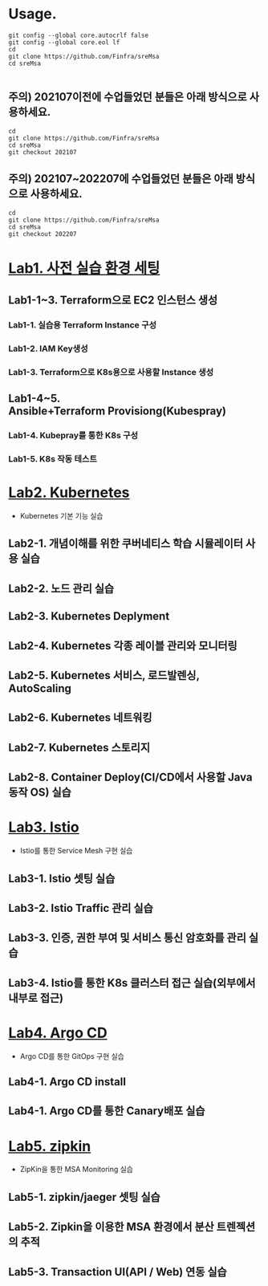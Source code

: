 # Usage.
```
git config --global core.autocrlf false
git config --global core.eol lf
cd
git clone https://github.com/Finfra/sreMsa
cd sreMsa


```

## 주의) 202107이전에 수업들었던 분들은 아래 방식으로 사용하세요.
```
cd
git clone https://github.com/Finfra/sreMsa
cd sreMsa
git checkout 202107
```

## 주의) 202107~202207에 수업들었던 분들은 아래 방식으로 사용하세요.
```
cd
git clone https://github.com/Finfra/sreMsa
cd sreMsa
git checkout 202207
```


# [Lab1. 사전 실습 환경 세팅](./Lab1.Kubespray/)
## Lab1-1~3. Terraform으로 EC2 인스턴스 생성
### Lab1-1. 실습용 Terraform Instance 구성 
### Lab1-2. IAM Key생성 
### Lab1-3. Terraform으로 K8s용으로 사용할 Instance 생성
## Lab1-4~5. Ansible+Terraform Provisiong(Kubespray)
### Lab1-4. Kubepray를 통한 K8s 구성 
### Lab1-5. K8s 작동 테스트

# [Lab2. Kubernetes](./Lab2.Kubernetes/)
* Kubernetes 기본 기능 실습
## Lab2-1. 개념이해를 위한 쿠버네티스 학습 시뮬레이터 사용 실습
## Lab2-2. 노드 관리 실습
## Lab2-3. Kubernetes Deplyment
## Lab2-4. Kubernetes 각종 레이블 관리와 모니터링
## Lab2-5. Kubernetes 서비스, 로드발렌싱, AutoScaling
## Lab2-6. Kubernetes 네트워킹
## Lab2-7. Kubernetes 스토리지
## Lab2-8. Container Deploy(CI/CD에서 사용할 Java 동작 OS) 실습

# [Lab3. Istio](./Lab3.Istio/)
* Istio를 통한 Service Mesh 구현 실습
## Lab3-1. Istio 셋팅 실습
## Lab3-2. Istio Traffic 관리 실습
## Lab3-3. 인증, 권한 부여 및 서비스 통신 암호화를 관리 실습
## Lab3-4. Istio를 통한 K8s 클러스터 접근 실습(외부에서 내부로 접근)

# [Lab4. Argo CD](./Lab4.ArgoCd/)
* Argo CD를 통한 GitOps 구현 실습
## Lab4-1. Argo CD install
## Lab4-1. Argo CD를 통한 Canary배포 실습

# [Lab5. zipkin](./Lab5.Zipkin/)
* ZipKin을 통한 MSA Monitoring 실습
## Lab5-1. zipkin/jaeger 셋팅 실습
## Lab5-2. Zipkin을 이용한 MSA 환경에서 분산 트렌젝션의 추적
## Lab5-3. Transaction UI(API / Web) 연동 실습
